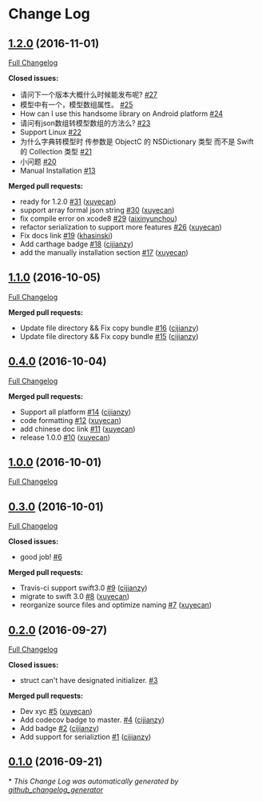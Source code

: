 # Change Log

## [1.2.0](https://github.com/alibaba/HandyJSON/tree/1.2.0) (2016-11-01)
[Full Changelog](https://github.com/alibaba/HandyJSON/compare/1.1.0...1.2.0)

**Closed issues:**

- 请问下一个版本大概什么时候能发布呢? [\#27](https://github.com/alibaba/HandyJSON/issues/27)
- 模型中有一个，模型数组属性。 [\#25](https://github.com/alibaba/HandyJSON/issues/25)
- How can I use this handsome library on Android platform  [\#24](https://github.com/alibaba/HandyJSON/issues/24)
- 请问有json数组转模型数组的方法么? [\#23](https://github.com/alibaba/HandyJSON/issues/23)
- Support Linux [\#22](https://github.com/alibaba/HandyJSON/issues/22)
- 为什么字典转模型时 传参数是 ObjectC 的 NSDictionary 类型 而不是 Swift 的 Collection 类型 [\#21](https://github.com/alibaba/HandyJSON/issues/21)
- 小问题 [\#20](https://github.com/alibaba/HandyJSON/issues/20)
- Manual Installation [\#13](https://github.com/alibaba/HandyJSON/issues/13)

**Merged pull requests:**

- ready for 1.2.0 [\#31](https://github.com/alibaba/HandyJSON/pull/31) ([xuyecan](https://github.com/xuyecan))
- support array formal json string [\#30](https://github.com/alibaba/HandyJSON/pull/30) ([xuyecan](https://github.com/xuyecan))
- fix compile error on xcode8 [\#29](https://github.com/alibaba/HandyJSON/pull/29) ([aixinyunchou](https://github.com/aixinyunchou))
- refactor serialization to support more features [\#26](https://github.com/alibaba/HandyJSON/pull/26) ([xuyecan](https://github.com/xuyecan))
- Fix docs link [\#19](https://github.com/alibaba/HandyJSON/pull/19) ([khasinski](https://github.com/khasinski))
- Add carthage badge [\#18](https://github.com/alibaba/HandyJSON/pull/18) ([cijianzy](https://github.com/cijianzy))
- add the manually installation section [\#17](https://github.com/alibaba/HandyJSON/pull/17) ([xuyecan](https://github.com/xuyecan))

## [1.1.0](https://github.com/alibaba/HandyJSON/tree/1.1.0) (2016-10-05)
[Full Changelog](https://github.com/alibaba/HandyJSON/compare/0.4.0...1.1.0)

**Merged pull requests:**

- Update file directory && Fix copy bundle [\#16](https://github.com/alibaba/HandyJSON/pull/16) ([cijianzy](https://github.com/cijianzy))
- Update file directory && Fix copy bundle [\#15](https://github.com/alibaba/HandyJSON/pull/15) ([cijianzy](https://github.com/cijianzy))

## [0.4.0](https://github.com/alibaba/HandyJSON/tree/0.4.0) (2016-10-04)
[Full Changelog](https://github.com/alibaba/HandyJSON/compare/1.0.0...0.4.0)

**Merged pull requests:**

- Support all platform [\#14](https://github.com/alibaba/HandyJSON/pull/14) ([cijianzy](https://github.com/cijianzy))
- code formatting [\#12](https://github.com/alibaba/HandyJSON/pull/12) ([xuyecan](https://github.com/xuyecan))
- add chinese doc link [\#11](https://github.com/alibaba/HandyJSON/pull/11) ([xuyecan](https://github.com/xuyecan))
- release 1.0.0 [\#10](https://github.com/alibaba/HandyJSON/pull/10) ([xuyecan](https://github.com/xuyecan))

## [1.0.0](https://github.com/alibaba/HandyJSON/tree/1.0.0) (2016-10-01)
[Full Changelog](https://github.com/alibaba/HandyJSON/compare/0.3.0...1.0.0)

## [0.3.0](https://github.com/alibaba/HandyJSON/tree/0.3.0) (2016-10-01)
[Full Changelog](https://github.com/alibaba/HandyJSON/compare/0.2.0...0.3.0)

**Closed issues:**

- good job! [\#6](https://github.com/alibaba/HandyJSON/issues/6)

**Merged pull requests:**

- Travis-ci support swift3.0 [\#9](https://github.com/alibaba/HandyJSON/pull/9) ([cijianzy](https://github.com/cijianzy))
- migrate to swift 3.0 [\#8](https://github.com/alibaba/HandyJSON/pull/8) ([xuyecan](https://github.com/xuyecan))
- reorganize source files and optimize naming [\#7](https://github.com/alibaba/HandyJSON/pull/7) ([xuyecan](https://github.com/xuyecan))

## [0.2.0](https://github.com/alibaba/HandyJSON/tree/0.2.0) (2016-09-27)
[Full Changelog](https://github.com/alibaba/HandyJSON/compare/0.1.0...0.2.0)

**Closed issues:**

- struct can't have designated initializer. [\#3](https://github.com/alibaba/HandyJSON/issues/3)

**Merged pull requests:**

- Dev xyc [\#5](https://github.com/alibaba/HandyJSON/pull/5) ([xuyecan](https://github.com/xuyecan))
- Add codecov badge to master. [\#4](https://github.com/alibaba/HandyJSON/pull/4) ([cijianzy](https://github.com/cijianzy))
- Add badge [\#2](https://github.com/alibaba/HandyJSON/pull/2) ([cijianzy](https://github.com/cijianzy))
- Add support for serializtion [\#1](https://github.com/alibaba/HandyJSON/pull/1) ([cijianzy](https://github.com/cijianzy))

## [0.1.0](https://github.com/alibaba/HandyJSON/tree/0.1.0) (2016-09-21)


\* *This Change Log was automatically generated by [github_changelog_generator](https://github.com/skywinder/Github-Changelog-Generator)*
